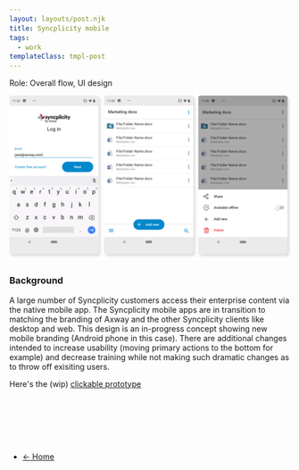 ```yaml
---
layout: layouts/post.njk
title: Syncplicity mobile 
tags:
  - work
templateClass: tmpl-post
---
```



<style>
.index-page a {
  color: var(--primary-color);
  font-weight: 700;
  /* background-color: white; */
}
</style>

Role: Overall flow, UI design

![Amxway Syncplicity mobile app design](/img/mobile-design.png)

### Background

A large number of Syncplicity customers access their enterprise content via the native mobile app. The Syncplicity mobile apps are in transition to matching the branding of Axway and the other Syncplicity clients like desktop and web. This design is an in-progress concept showing new mobile branding (Android phone in this case). There are additional changes intended to increase usability (moving primary actions to the bottom for example) and decrease training while not making such dramatic changes as to throw off exisiting users.

Here's the (wip) [clickable prototype](https://xd.adobe.com/view/70d31ed7-f7f6-4f54-46b9-65d2a9e0b9d9-06e2/?fullscreen)


<br><br><br><br><br>


<ul class="arrows">
  <li class="arrows__back"><a href="{{ '/' | url }}">&#8592; Home</a></li>
 <!-- <li class="arrows__next"><a href="{{ '/publishing-platform-design' }}">Next &#8594;</a></li> -->
</ul>